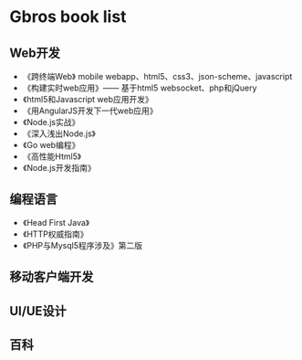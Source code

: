 # Gbros book list

## Web开发

- 《跨终端Web》 mobile webapp、html5、css3、json-scheme、javascript
- 《构建实时web应用》—— 基于html5 websocket、php和jQuery
- 《html5和Javascript web应用开发》
- 《用AngularJS开发下一代web应用》
- 《Node.js实战》
- 《深入浅出Node.js》
- 《Go web编程》
- 《高性能Html5》
- 《Node.js开发指南》

## 编程语言

- 《Head First Java》
- 《HTTP权威指南》
- 《PHP与Mysql5程序涉及》第二版

## 移动客户端开发

## UI/UE设计

## 百科